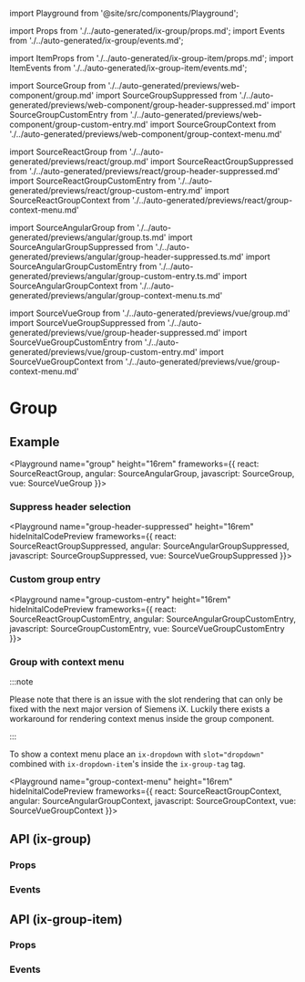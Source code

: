 import Playground from '@site/src/components/Playground';

import Props from './../auto-generated/ix-group/props.md';
import Events from './../auto-generated/ix-group/events.md';

import ItemProps from './../auto-generated/ix-group-item/props.md';
import ItemEvents from './../auto-generated/ix-group-item/events.md';

import SourceGroup from './../auto-generated/previews/web-component/group.md'
import SourceGroupSuppressed from './../auto-generated/previews/web-component/group-header-suppressed.md'
import SourceGroupCustomEntry from './../auto-generated/previews/web-component/group-custom-entry.md'
import SourceGroupContext from './../auto-generated/previews/web-component/group-context-menu.md'

import SourceReactGroup from './../auto-generated/previews/react/group.md'
import SourceReactGroupSuppressed from './../auto-generated/previews/react/group-header-suppressed.md'
import SourceReactGroupCustomEntry from './../auto-generated/previews/react/group-custom-entry.md'
import SourceReactGroupContext from './../auto-generated/previews/react/group-context-menu.md'

import SourceAngularGroup from './../auto-generated/previews/angular/group.ts.md'
import SourceAngularGroupSuppressed from './../auto-generated/previews/angular/group-header-suppressed.ts.md'
import SourceAngularGroupCustomEntry from './../auto-generated/previews/angular/group-custom-entry.ts.md'
import SourceAngularGroupContext from './../auto-generated/previews/angular/group-context-menu.ts.md'

import SourceVueGroup from './../auto-generated/previews/vue/group.md'
import SourceVueGroupSuppressed from './../auto-generated/previews/vue/group-header-suppressed.md'
import SourceVueGroupCustomEntry from './../auto-generated/previews/vue/group-custom-entry.md'
import SourceVueGroupContext from './../auto-generated/previews/vue/group-context-menu.md'

# Group

## Example

<Playground
name="group" height="16rem"
frameworks={{
  react: SourceReactGroup,
  angular: SourceAngularGroup,
  javascript: SourceGroup,
  vue: SourceVueGroup
}}></Playground>

### Suppress header selection

<Playground
name="group-header-suppressed" height="16rem"
hideInitalCodePreview
frameworks={{
  react: SourceReactGroupSuppressed,
  angular: SourceAngularGroupSuppressed,
  javascript: SourceGroupSuppressed,
  vue: SourceVueGroupSuppressed
}}></Playground>

### Custom group entry

<Playground
name="group-custom-entry" height="16rem"
hideInitalCodePreview
frameworks={{
  react: SourceReactGroupCustomEntry,
  angular: SourceAngularGroupCustomEntry,
  javascript: SourceGroupCustomEntry,
  vue: SourceVueGroupCustomEntry
}}></Playground>

### Group with context menu

:::note

Please note that there is an issue with the slot rendering that can only be fixed with the next major version of Siemens iX.
Luckily there exists a workaround for rendering context menus inside the group component.

:::

To show a context menu place an `ix-dropdown` with `slot="dropdown"` combined with `ix-dropdown-item`'s inside the `ix-group-tag` tag.

<Playground
name="group-context-menu" height="16rem"
hideInitalCodePreview
frameworks={{
  react: SourceReactGroupContext,
  angular: SourceAngularGroupContext,
  javascript: SourceGroupContext,
  vue: SourceVueGroupContext
}}></Playground>

## API (ix-group)

### Props

<Props />

### Events

<Events />

## API (ix-group-item)

### Props

<ItemProps />

### Events

<ItemEvents />
